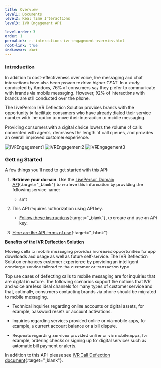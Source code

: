 ```yaml
---
title: Overview
level1: Documents
level2: Real Time Interactions
level3: IVR Engagement API

level-order: 3
order: 1
permalink: rt-interactions-ivr-engagement-overview.html
root-link: true
indicator: chat
---
```

### Introduction

In addition to cost-effectiveness over voice, live messaging and chat interactions have also been proven to drive higher CSAT. In a study conducted by Amdocs, 76% of consumers say they prefer to communicate with brands via mobile messaging. However, 92% of interactions with brands are still conducted over the phone.

The LivePerson IVR Deflection Solution provides brands with the opportunity to facilitate consumers who have already dialed their service number with the option to move their interaction to mobile messaging.

Providing consumers with a digital choice lowers the volume of calls connected with agents, decreases the length of call queues, and provides an overall improved customer experience.

<img src="img/ivrengagement1.png" alt="IVREngagement1" style="max-width:230px;max-height:700px;"> <img src="img/ivrengagement2.png" alt="IVREngagement2" style="max-width:230px;max-height:700px;"> <img src="img/ivrengagement3.png" alt="IVREngagement3" style="max-width:230px;max-height:700px;">

### Getting Started

A few things you'll need to get started with this API:

1. **Retrieve your domain**. Use the [LivePerson Domain API](agent-domain-domain-api.html){:target="_blank"} to retrieve this information by providing the following service name:

	* smt

2. This API requires authorization using API key.

	* [Follow these instructions](guides-gettingstarted.html){:target="_blank"}, to create and use an API key.

3. [Here are the API terms of use](https://www.liveperson.com/policies/apitou){:target="_blank"}.

**Benefits of the IVR Deflection Solution**

Moving calls to mobile messaging provides increased opportunities for app downloads and usage as well as future self-service. The IVR Deflection Solution enhances customer experience by providing an intelligent concierge service tailored to the customer or transaction type.

Top use cases of deflecting calls to mobile messaging are for inquiries that are digital in nature. The following scenarios support the notions that IVR and voice are less ideal channels for many types of customer service and that, optimally, consumers contacting brands via phone should be migrated to mobile messaging.

* Technical inquiries regarding online accounts or digital assets, for example, password resets or account activations.

* Inquiries regarding services provided online or via mobile apps, for example, a current account balance or a bill dispute.

* Requests regarding services provided online or via mobile apps, for example, ordering checks or signing up for digital services such as automatic bill payment or alerts.

In addition to this API, please see [IVR Call Deflection document](products-channels-ivr-deflection-solution-introduction.html){:target="_blank"}.
